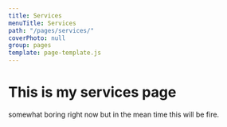```yaml
---
title: Services
menuTitle: Services
path: "/pages/services/"
coverPhoto: null
group: pages
template: page-template.js
---
```


# This is my services page

somewhat boring right now but in the mean time this will be fire.